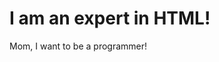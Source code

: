 <!DOCTYPE HTML> 
<html>
    <head>
        <title>
        Assignment 1
        </title>
    </head>
    <body>
        <h1>
        I am an expert in HTML!
        </h1>
        <p>
        Mom, I want to be a programmer!
        </p>
    </body>
</html>
